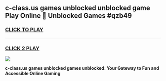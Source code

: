 
## c-class.us games unblocked unblocked game Play Online 👋 Unblocked Games #qzb49
<h3>
<a href="https://premium.freeplayer.one?title=c-class.us_games_unblocked&ref=21F">CLICK TO PLAY</a></h3>
<hr>

<h3>
<a href="https://premium.freeplayer.one?title=c-class.us_games_unblocked&ref=21F">CLICK 2 PLAY</a>
  
</h3>

<a href="https://premium.freeplayer.one?title=c-class.us_games_unblocked&ref=21F/"><img src="https://clearcache.store/games.png"></a>


**c-class.us games unblocked games unblocked: Your Gateway to Fun and Accessible Online Gaming**

